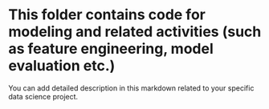# This folder contains code for modeling and related activities (such as feature engineering, model evaluation etc.)

You can add detailed description in this markdown related to your specific data science project.